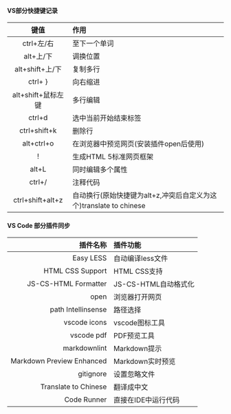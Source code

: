 #### **VS部分快捷键记录**

键值 | 作用
:---: | :---
ctrl+左/右 | 至下一个单词
alt+上/下 | 调换位置
alt+shift+上/下 | 复制多行
ctrl+ } | 向右缩进
alt+shift+鼠标左键  |  多行编辑
ctrl+d  |  选中当前开始结束标签
ctrl+shift+k |  删除行
alt+ctrl+o  |  在浏览器中预览网页(安装插件open后使用)
!   |  生成HTML 5标准网页框架
alt+L  |  同时编辑多个属性
ctrl+/  | 注释代码
ctrl+shift+alt+z  | 自动换行(原始快捷键为alt+z,冲突后自定义为这个)translate to chinese

#### **VS Code 部分插件同步**  

插件名称|插件功能
---:|:---
Easy LESS| 自动编译less文件
HTML CSS Support  |   HTML CSS支持
JS-CS-HTML Formatter  |  JS-CS-HTML自动格式化
open  |  浏览器打开网页
path Intellinsense  |  路径选择
vscode icons  |  vscode图标工具
vscode pdf  |  PDF预览工具 
markdownlint|Markdown提示
Markdown Preview Enhanced|Markdown实时预览
gitignore|设置忽略文件
Translate to Chinese | 翻译成中文
Code Runner  |  直接在IDE中运行代码
